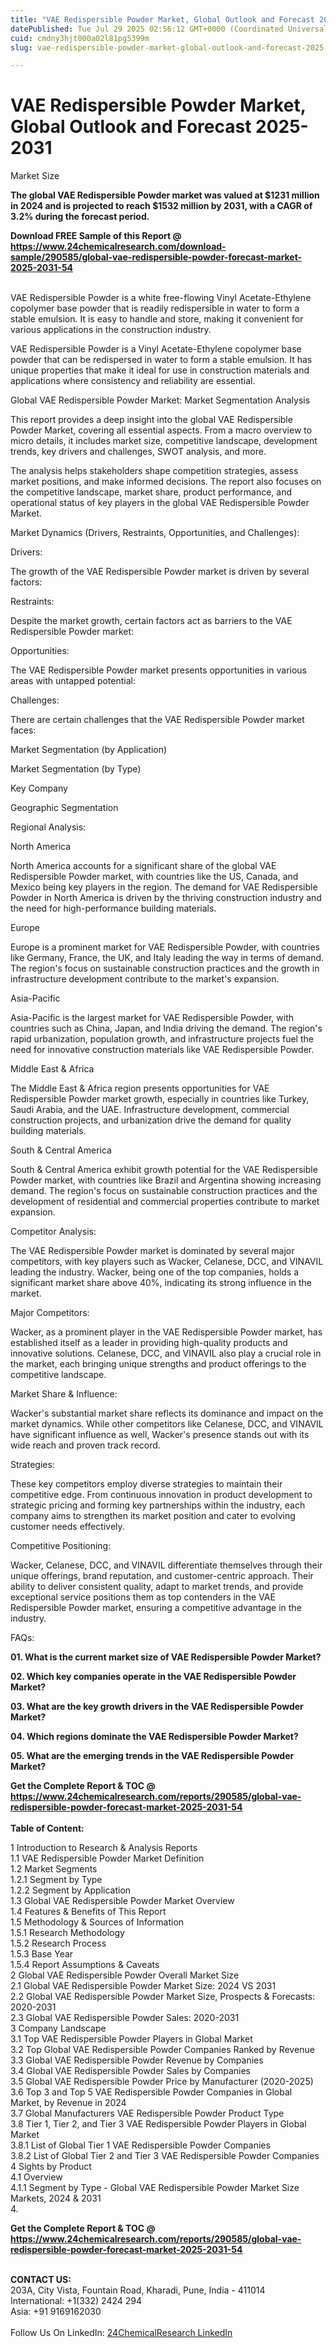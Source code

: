 ```yaml
---
title: "VAE Redispersible Powder Market, Global Outlook and Forecast 2025-2031"
datePublished: Tue Jul 29 2025 02:56:12 GMT+0000 (Coordinated Universal Time)
cuid: cmdny3hjt000a02l81pg5399m
slug: vae-redispersible-powder-market-global-outlook-and-forecast-2025-2031-1

---
```


# VAE Redispersible Powder Market, Global Outlook and Forecast 2025-2031

<p>Market Size</p><p>
</p><p><strong>The global VAE Redispersible Powder market was valued at $1231 million in 2024 and is projected to reach $1532 million by 2031, with a CAGR of 3.2% during the forecast period.</strong></p><div><b>Download FREE Sample of this Report @ 
            <a href="https://www.24chemicalresearch.com/download-sample/290585/global-vae-redispersible-powder-forecast-market-2025-2031-54">
            https://www.24chemicalresearch.com/download-sample/290585/global-vae-redispersible-powder-forecast-market-2025-2031-54</a></b></div><br><p>
</p><p>VAE Redispersible Powder is a white free-flowing Vinyl Acetate-Ethylene copolymer base powder that is readily redispersible in water to form a stable emulsion. It is easy to handle and store, making it convenient for various applications in the construction industry.</p><p>
</p><p>VAE Redispersible Powder is a Vinyl Acetate-Ethylene copolymer base powder that can be redispersed in water to form a stable emulsion. It has unique properties that make it ideal for use in construction materials and applications where consistency and reliability are essential.</p><p>
Global VAE Redispersible Powder Market: Market Segmentation Analysis</p><p>
</p><p>This report provides a deep insight into the global VAE Redispersible Powder Market, covering all essential aspects. From a macro overview to micro details, it includes market size, competitive landscape, development trends, key drivers and challenges, SWOT analysis, and more.</p><p>
</p><p>The analysis helps stakeholders shape competition strategies, assess market positions, and make informed decisions. The report also focuses on the competitive landscape, market share, product performance, and operational status of key players in the global VAE Redispersible Powder Market.</p><p>
Market Dynamics (Drivers, Restraints, Opportunities, and Challenges):</p><p>
Drivers:</p><p>
</p><p>The growth of the VAE Redispersible Powder market is driven by several factors:</p><p>
</p><p>
Restraints:</p><p>
</p><p>Despite the market growth, certain factors act as barriers to the VAE Redispersible Powder market:</p><p>
</p><p>
Opportunities:</p><p>
</p><p>The VAE Redispersible Powder market presents opportunities in various areas with untapped potential:</p><p>
</p><p>
Challenges:</p><p>
</p><p>There are certain challenges that the VAE Redispersible Powder market faces:</p><p>
</p><p>

Market Segmentation (by Application)</p><p>
</p><p>
Market Segmentation (by Type)</p><p>
</p><p>
Key Company</p><p>
</p><p>
Geographic Segmentation</p><p>
</p><p>
	</p><p>
Regional Analysis:</p><p>
North America</p><p>
</p><p>North America accounts for a significant share of the global VAE Redispersible Powder market, with countries like the US, Canada, and Mexico being key players in the region. The demand for VAE Redispersible Powder in North America is driven by the thriving construction industry and the need for high-performance building materials.</p><p>
Europe</p><p>
</p><p>Europe is a prominent market for VAE Redispersible Powder, with countries like Germany, France, the UK, and Italy leading the way in terms of demand. The region's focus on sustainable construction practices and the growth in infrastructure development contribute to the market's expansion.</p><p>
Asia-Pacific</p><p>
</p><p>Asia-Pacific is the largest market for VAE Redispersible Powder, with countries such as China, Japan, and India driving the demand. The region's rapid urbanization, population growth, and infrastructure projects fuel the need for innovative construction materials like VAE Redispersible Powder.</p><p>
Middle East &amp; Africa</p><p>
</p><p>The Middle East &amp; Africa region presents opportunities for VAE Redispersible Powder market growth, especially in countries like Turkey, Saudi Arabia, and the UAE. Infrastructure development, commercial construction projects, and urbanization drive the demand for quality building materials.</p><p>
South &amp; Central America</p><p>
</p><p>South &amp; Central America exhibit growth potential for the VAE Redispersible Powder market, with countries like Brazil and Argentina showing increasing demand. The region's focus on sustainable construction practices and the development of residential and commercial properties contribute to market expansion.</p><p>
Competitor Analysis:</p><p>
</p><p>The VAE Redispersible Powder market is dominated by several major competitors, with key players such as Wacker, Celanese, DCC, and VINAVIL leading the industry. Wacker, being one of the top companies, holds a significant market share above 40%, indicating its strong influence in the market.</p><p>
Major Competitors:</p><p>
</p><p>Wacker, as a prominent player in the VAE Redispersible Powder market, has established itself as a leader in providing high-quality products and innovative solutions. Celanese, DCC, and VINAVIL also play a crucial role in the market, each bringing unique strengths and product offerings to the competitive landscape.</p><p>
Market Share &amp; Influence:</p><p>
</p><p>Wacker's substantial market share reflects its dominance and impact on the market dynamics. While other competitors like Celanese, DCC, and VINAVIL have significant influence as well, Wacker's presence stands out with its wide reach and proven track record.</p><p>
Strategies:</p><p>
</p><p>These key competitors employ diverse strategies to maintain their competitive edge. From continuous innovation in product development to strategic pricing and forming key partnerships within the industry, each company aims to strengthen its market position and cater to evolving customer needs effectively.</p><p>
Competitive Positioning:</p><p>
</p><p>Wacker, Celanese, DCC, and VINAVIL differentiate themselves through their unique offerings, brand reputation, and customer-centric approach. Their ability to deliver consistent quality, adapt to market trends, and provide exceptional service positions them as top contenders in the VAE Redispersible Powder market, ensuring a competitive advantage in the industry.</p><p>
FAQs:</p><p>
</p><p><strong>01. What is the current market size of VAE Redispersible Powder Market?</strong></p><p>
</p><p>
</p><p><strong>02. Which key companies operate in the VAE Redispersible Powder Market?</strong></p><p>
</p><p>
</p><p><strong>03. What are the key growth drivers in the VAE Redispersible Powder Market?</strong></p><p>
</p><p>
</p><p><strong>04. Which regions dominate the VAE Redispersible Powder Market?</strong></p><p>
</p><p>
</p><p><strong>05. What are the emerging trends in the VAE Redispersible Powder Market?</strong></p><p>
</p>

<div><b>Get the Complete Report & TOC @ 
            <a href="https://www.24chemicalresearch.com/reports/290585/global-vae-redispersible-powder-forecast-market-2025-2031-54">
            https://www.24chemicalresearch.com/reports/290585/global-vae-redispersible-powder-forecast-market-2025-2031-54</a></b></div><br>
            <b>Table of Content:</b><p>1 Introduction to Research & Analysis Reports<br />
 1.1 VAE Redispersible Powder Market Definition<br />
 1.2 Market Segments<br />
 1.2.1 Segment by Type<br />
 1.2.2 Segment by Application<br />
 1.3 Global VAE Redispersible Powder Market Overview<br />
 1.4 Features & Benefits of This Report<br />
 1.5 Methodology & Sources of Information<br />
 1.5.1 Research Methodology<br />
 1.5.2 Research Process<br />
 1.5.3 Base Year<br />
 1.5.4 Report Assumptions & Caveats<br />
2 Global VAE Redispersible Powder Overall Market Size<br />
 2.1 Global VAE Redispersible Powder Market Size: 2024 VS 2031<br />
 2.2 Global VAE Redispersible Powder Market Size, Prospects & Forecasts: 2020-2031<br />
 2.3 Global VAE Redispersible Powder Sales: 2020-2031<br />
3 Company Landscape<br />
 3.1 Top VAE Redispersible Powder Players in Global Market<br />
 3.2 Top Global VAE Redispersible Powder Companies Ranked by Revenue<br />
 3.3 Global VAE Redispersible Powder Revenue by Companies<br />
 3.4 Global VAE Redispersible Powder Sales by Companies<br />
 3.5 Global VAE Redispersible Powder Price by Manufacturer (2020-2025)<br />
 3.6 Top 3 and Top 5 VAE Redispersible Powder Companies in Global Market, by Revenue in 2024<br />
 3.7 Global Manufacturers VAE Redispersible Powder Product Type<br />
 3.8 Tier 1, Tier 2, and Tier 3 VAE Redispersible Powder Players in Global Market<br />
 3.8.1 List of Global Tier 1 VAE Redispersible Powder Companies<br />
 3.8.2 List of Global Tier 2 and Tier 3 VAE Redispersible Powder Companies<br />
4 Sights by Product<br />
 4.1 Overview<br />
 4.1.1 Segment by Type - Global VAE Redispersible Powder Market Size Markets, 2024 & 2031<br />
 4.</p>

<div><b>Get the Complete Report & TOC @ 
            <a href="https://www.24chemicalresearch.com/reports/290585/global-vae-redispersible-powder-forecast-market-2025-2031-54">
            https://www.24chemicalresearch.com/reports/290585/global-vae-redispersible-powder-forecast-market-2025-2031-54</a></b></div><br>

<b>CONTACT US:</b><br>
            203A, City Vista, Fountain Road, Kharadi, Pune, India - 411014<br>
            International: +1(332) 2424 294<br>
            Asia: +91 9169162030 <br><br>
            Follow Us On LinkedIn: <a href="https://www.linkedin.com/company/24chemicalresearch/">24ChemicalResearch LinkedIn</a>